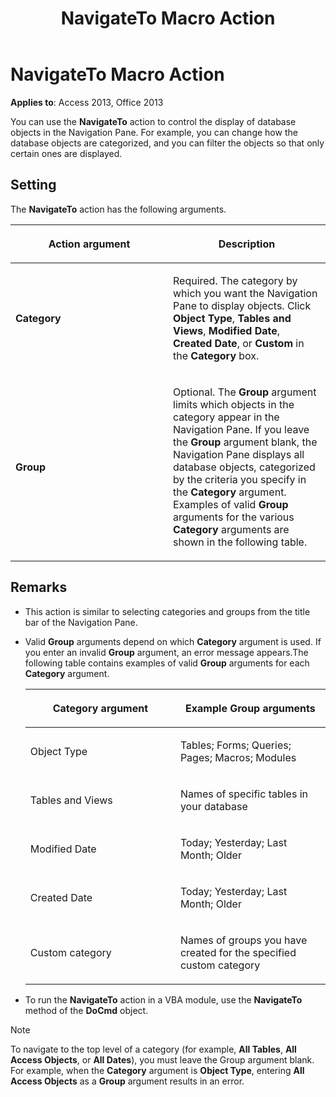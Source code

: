 ﻿---
title: NavigateTo Macro Action
TOCTitle: NavigateTo Macro Action
ms:assetid: 6594d614-3ea6-7851-b70e-1661d24f8ba0
ms:mtpsurl: https://msdn.microsoft.com/library/Ff195165(v=office.15)
ms:contentKeyID: 48545324
ms.date: 09/18/2015
mtps_version: v=office.15
f1_keywords:
- vbaac10.chm119055
f1_categories:
- Office.Version=v15
---

# NavigateTo Macro Action


**Applies to**: Access 2013, Office 2013

You can use the **NavigateTo** action to control the display of database objects in the Navigation Pane. For example, you can change how the database objects are categorized, and you can filter the objects so that only certain ones are displayed.

## Setting

The **NavigateTo** action has the following arguments.

<table>
<colgroup>
<col style="width: 50%" />
<col style="width: 50%" />
</colgroup>
<thead>
<tr class="header">
<th><p>Action argument</p></th>
<th><p>Description</p></th>
</tr>
</thead>
<tbody>
<tr class="odd">
<td><p><strong>Category</strong></p></td>
<td><p>Required. The category by which you want the Navigation Pane to display objects. Click <strong>Object Type</strong>, <strong>Tables and Views</strong>, <strong>Modified Date</strong>, <strong>Created Date</strong>, or <strong>Custom</strong> in the <strong>Category</strong> box.</p></td>
</tr>
<tr class="even">
<td><p><strong>Group</strong></p></td>
<td><p>Optional. The <strong>Group</strong> argument limits which objects in the category appear in the Navigation Pane. If you leave the <strong>Group</strong> argument blank, the Navigation Pane displays all database objects, categorized by the criteria you specify in the <strong>Category</strong> argument. Examples of valid <strong>Group</strong> arguments for the various <strong>Category</strong> arguments are shown in the following table.</p></td>
</tr>
</tbody>
</table>


## Remarks

  - This action is similar to selecting categories and groups from the title bar of the Navigation Pane.

  - Valid **Group** arguments depend on which **Category** argument is used. If you enter an invalid **Group** argument, an error message appears.The following table contains examples of valid **Group** arguments for each **Category** argument.
    
    <table>
    <colgroup>
    <col style="width: 50%" />
    <col style="width: 50%" />
    </colgroup>
    <thead>
    <tr class="header">
    <th><p>Category argument</p></th>
    <th><p>Example Group arguments</p></th>
    </tr>
    </thead>
    <tbody>
    <tr class="odd">
    <td><p>Object Type</p></td>
    <td><p>Tables; Forms; Queries; Pages; Macros; Modules</p></td>
    </tr>
    <tr class="even">
    <td><p>Tables and Views</p></td>
    <td><p>Names of specific tables in your database</p></td>
    </tr>
    <tr class="odd">
    <td><p>Modified Date</p></td>
    <td><p>Today; Yesterday; Last Month; Older</p></td>
    </tr>
    <tr class="even">
    <td><p>Created Date</p></td>
    <td><p>Today; Yesterday; Last Month; Older</p></td>
    </tr>
    <tr class="odd">
    <td><p>Custom category</p></td>
    <td><p>Names of groups you have created for the specified custom category</p></td>
    </tr>
    </tbody>
    </table>


  - To run the **NavigateTo** action in a VBA module, use the **NavigateTo** method of the **DoCmd** object.


> [!NOTE]
> <P>To navigate to the top level of a category (for example, <STRONG>All Tables</STRONG>, <STRONG>All Access Objects</STRONG>, or <STRONG>All Dates</STRONG>), you must leave the Group argument blank. For example, when the <STRONG>Category</STRONG> argument is <STRONG>Object Type</STRONG>, entering <STRONG>All Access Objects</STRONG> as a <STRONG>Group</STRONG> argument results in an error.</P>


